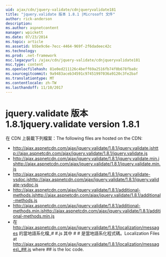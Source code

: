 ```yaml
---
uid: ajax/cdn/jquery-validate/cdnjqueryvalidate181
title: "jquery.validate 版本 1.8.1 |Microsoft 文件"
author: rick-anderson
description: 
ms.author: aspnetcontent
manager: wpickett
ms.date: 07/23/2014
ms.topic: article
ms.assetid: b5be9c6e-7ecc-4464-969f-2f6dadeec42c
ms.technology: 
ms.prod: .net-framework
msc.legacyurl: /ajax/cdn/jquery-validate/cdnjqueryvalidate181
msc.type: content
ms.openlocfilehash: 81e0ed211126c4beff69a2516fb74f0b678fba8c
ms.sourcegitcommit: 9a9483aceb34591c97451997036a9120c3fe2baf
ms.translationtype: MT
ms.contentlocale: zh-TW
ms.lasthandoff: 11/10/2017
---
```

<a name="jqueryvalidate-version-181"></a><span data-ttu-id="3e620-102">jquery.validate 版本 1.8.1</span><span class="sxs-lookup"><span data-stu-id="3e620-102">jquery.validate version 1.8.1</span></span>
====================
<span data-ttu-id="3e620-103">在 CDN 上裝載下列檔案：</span><span class="sxs-lookup"><span data-stu-id="3e620-103">The following files are hosted on the CDN:</span></span>

- <span data-ttu-id="3e620-104">http://ajax.aspnetcdn.com/ajax/jquery.validate/1.8.1/jquery.validate.js</span><span class="sxs-lookup"><span data-stu-id="3e620-104">http://ajax.aspnetcdn.com/ajax/jquery.validate/1.8.1/jquery.validate.js</span></span>
- <span data-ttu-id="3e620-105">http://ajax.aspnetcdn.com/ajax/jquery.validate/1.8.1/jquery.validate.min.js</span><span class="sxs-lookup"><span data-stu-id="3e620-105">http://ajax.aspnetcdn.com/ajax/jquery.validate/1.8.1/jquery.validate.min.js</span></span>
- <span data-ttu-id="3e620-106">http://ajax.aspnetcdn.com/ajax/jquery.validate/1.8.1/jquery.validate-vsdoc.js</span><span class="sxs-lookup"><span data-stu-id="3e620-106">http://ajax.aspnetcdn.com/ajax/jquery.validate/1.8.1/jquery.validate-vsdoc.js</span></span>
- <span data-ttu-id="3e620-107">http://ajax.aspnetcdn.com/ajax/jquery.validate/1.8.1/additional-methods.js</span><span class="sxs-lookup"><span data-stu-id="3e620-107">http://ajax.aspnetcdn.com/ajax/jquery.validate/1.8.1/additional-methods.js</span></span>
- <span data-ttu-id="3e620-108">http://ajax.aspnetcdn.com/ajax/jquery.validate/1.8.1/additional-methods.min.js</span><span class="sxs-lookup"><span data-stu-id="3e620-108">http://ajax.aspnetcdn.com/ajax/jquery.validate/1.8.1/additional-methods.min.js</span></span>
- <span data-ttu-id="3e620-109">在 http://ajax.aspnetcdn.com/ajax/jquery.validate/1.8.1/localization/messages 的當地語系化檔\_# #.js 其中 # # 是當地語系化程式碼。</span><span class="sxs-lookup"><span data-stu-id="3e620-109">Localization Files at http://ajax.aspnetcdn.com/ajax/jquery.validate/1.8.1/localization/messages\_##.js where ## is the loc code.</span></span>
